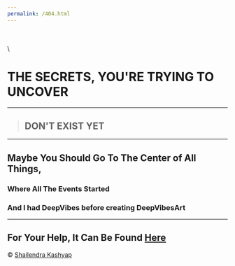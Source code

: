 ```yaml
---
permalink: /404.html
---
```

\
\
\
# THE SECRETS, YOU'RE TRYING TO UNCOVER 
---

> ## DON'T EXIST YET 

---

## Maybe You Should Go To The Center of All Things,

### Where All The Events Started 

### And I had DeepVibes before creating DeepVibesArt

---

## For Your Help, It Can Be Found [Here](https://www.deepvibesart.co)


&copy; [Shailendra Kashyap](https://www.skyash.co)
